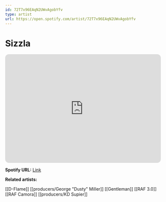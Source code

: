 ```yaml
---
id: 72T7x96EAqN2UWvAgobYfv
type: artist
url: https://open.spotify.com/artist/72T7x96EAqN2UWvAgobYfv
---
```

# Sizzla

<iframe style="border-radius:12px" src="https://open.spotify.com/embed/artist/72T7x96EAqN2UWvAgobYfv" width="100%" height="352" frameBorder="0" allowfullscreen="" allow="autoplay; clipboard-write; encrypted-media; fullscreen; picture-in-picture" loading="lazy"></iframe>

**Spotify URL:** [Link](https://open.spotify.com/artist/72T7x96EAqN2UWvAgobYfv)

**Related artists:**

[[D-Flame]]
[[producers/George "Dusty" Miller]]
[[Gentleman]]
[[RAF 3.0]]
[[RAF Camora]]
[[producers/KD Supier]]
